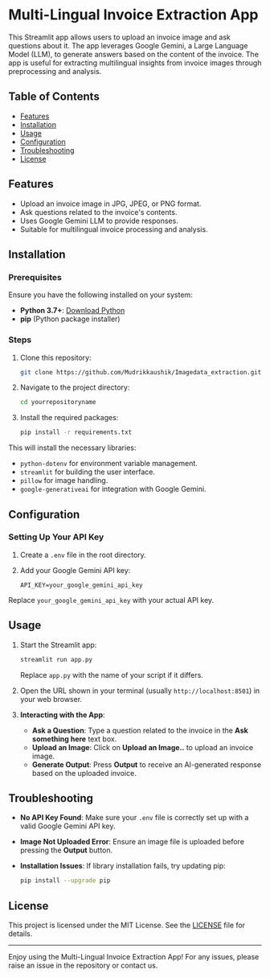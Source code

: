 # Multi-Lingual Invoice Extraction App

This Streamlit app allows users to upload an invoice image and ask questions about it. The app leverages Google Gemini, a Large Language Model (LLM), to generate answers based on the content of the invoice. The app is useful for extracting multilingual insights from invoice images through preprocessing and analysis.

## Table of Contents

- [Features](#features)
- [Installation](#installation)
- [Usage](#usage)
- [Configuration](#configuration)
- [Troubleshooting](#troubleshooting)
- [License](#license)

## Features

- Upload an invoice image in JPG, JPEG, or PNG format.
- Ask questions related to the invoice's contents.
- Uses Google Gemini LLM to provide responses.
- Suitable for multilingual invoice processing and analysis.

## Installation

### Prerequisites

Ensure you have the following installed on your system:
- **Python 3.7+**: [Download Python](https://www.python.org/downloads/)
- **pip** (Python package installer)

### Steps

1. Clone this repository:

    ```bash
    git clone https://github.com/Mudrikkaushik/Imagedata_extraction.git
    ```

2. Navigate to the project directory:

    ```bash
    cd yourrepositoryname
    ```

3. Install the required packages:

    ```bash
    pip install -r requirements.txt
    ```

This will install the necessary libraries:
- `python-dotenv` for environment variable management.
- `streamlit` for building the user interface.
- `pillow` for image handling.
- `google-generativeai` for integration with Google Gemini.

## Configuration

### Setting Up Your API Key

1. Create a `.env` file in the root directory.
2. Add your Google Gemini API key:

    ```plaintext
    API_KEY=your_google_gemini_api_key
    ```

Replace `your_google_gemini_api_key` with your actual API key.

## Usage

1. Start the Streamlit app:

    ```bash
    streamlit run app.py
    ```

    Replace `app.py` with the name of your script if it differs.

2. Open the URL shown in your terminal (usually `http://localhost:8501`) in your web browser.

3. **Interacting with the App**:
   - **Ask a Question**: Type a question related to the invoice in the **Ask something here** text box.
   - **Upload an Image**: Click on **Upload an Image..** to upload an invoice image.
   - **Generate Output**: Press **Output** to receive an AI-generated response based on the uploaded invoice.

## Troubleshooting

- **No API Key Found**: Make sure your `.env` file is correctly set up with a valid Google Gemini API key.
- **Image Not Uploaded Error**: Ensure an image file is uploaded before pressing the **Output** button.
- **Installation Issues**: If library installation fails, try updating pip:

    ```bash
    pip install --upgrade pip
    ```

## License

This project is licensed under the MIT License. See the [LICENSE](LICENSE) file for details.

---

Enjoy using the Multi-Lingual Invoice Extraction App! For any issues, please raise an issue in the repository or contact us.
